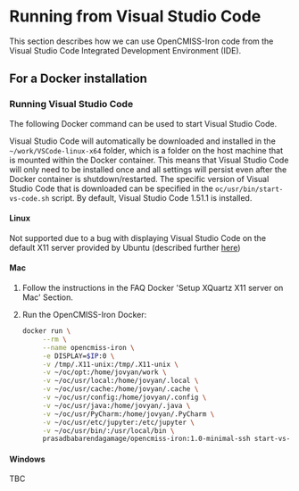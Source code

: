 # Running from Visual Studio Code

This section describes how we can use OpenCMISS-Iron code from the 
Visual Studio Code Integrated Development Environment (IDE).

## For a Docker installation

### Running Visual Studio Code
The following Docker command can be used to start Visual Studio Code. 

Visual Studio Code will automatically be downloaded and installed in the `~/work/VSCode-linux-x64` folder, which is a folder on the host machine that is mounted within the Docker container. This means that Visual Studio Code will only need to be installed once and all settings will persist even after the Docker container is shutdown/restarted. The specific version of Visual Studio Code that is downloaded can be specified in the `oc/usr/bin/start-vs-code.sh` script. By default, Visual Studio Code 1.51.1 is installed.

#### Linux
Not supported due to a bug with displaying Visual Studio Code on the default X11 server provided by Ubuntu (described further [here](https://stackoverflow.com/questions/64814370/how-do-i-fix-a-blank-white-screen-for-visual-studio-code-run-remotely-through-x1))
#### Mac
1. Follow the instructions in the FAQ Docker 'Setup XQuartz X11 server on Mac' Section.

2. Run the OpenCMISS-Iron Docker:
    ```bash
    docker run \
         --rm \
         --name opencmiss-iron \
         -e DISPLAY=$IP:0 \
         -v /tmp/.X11-unix:/tmp/.X11-unix \
         -v ~/oc/opt:/home/jovyan/work \
         -v ~/oc/usr/local:/home/jovyan/.local \
         -v ~/oc/usr/cache:/home/jovyan/.cache \
         -v ~/oc/usr/config:/home/jovyan/.config \
         -v ~/oc/usr/java:/home/jovyan/.java \
         -v ~/oc/usr/PyCharm:/home/jovyan/.PyCharm \
         -v ~/oc/usr/etc/jupyter:/etc/jupyter \
         -v ~/oc/usr/bin/:/usr/local/bin \
         prasadbabarendagamage/opencmiss-iron:1.0-minimal-ssh start-vs-code.sh
#### Windows
TBC